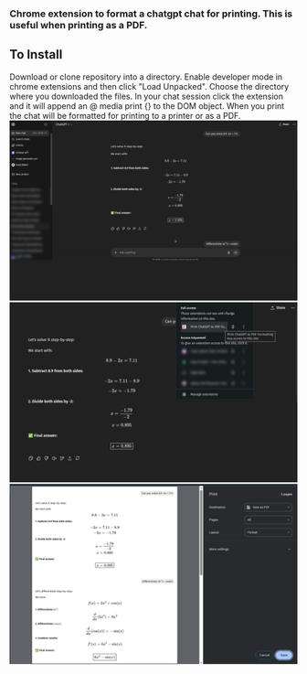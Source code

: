 ### Chrome extension to format a chatgpt chat for printing. This is useful when printing as a PDF. 

## To Install
Download or clone repository into a directory. Enable developer mode in chrome extensions and then click "Load Unpacked". Choose the directory where you downloaded the files. 
In your chat session click the extension and it will append an @ media print {} to the DOM object. When you print the chat will be formatted for printing to a printer or as a PDF.
![screen 1](/screen-1.png)
![screen 2](/screen-2.png)
![screen 3](/screen-3.png)
